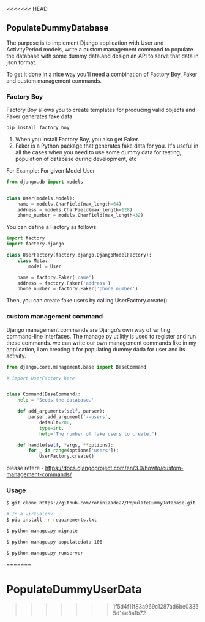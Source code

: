 <<<<<<< HEAD
## PopulateDummyDatabase
The purpose is to implement Django application with User and ActivityPeriod models, write
a custom management command to populate the database with some dummy data.and design an 
API to serve that data in json format.

To get it done in a nice way you'll need a combination of Factory Boy, Faker and custom management commands.

### Factory Boy
Factory Boy allows you to create templates for producing valid objects and Faker generates fake data
```bash
pip install factory_boy
```
1) When you install Factory Boy, you also get Faker.
2) Faker is a Python package that generates fake data for you.
It's useful in all the cases when you need to use some dummy data for testing,
population of database during development, etc

For Example:
For  given Model User
```python
from django.db import models


class User(models.Model):
    name = models.CharField(max_length=64)
    address = models.CharField(max_length=128)
    phone_number = models.CharField(max_length=32)
```
You can define a Factory as follows:

```python
import factory  
import factory.django

class UserFactory(factory.django.DjangoModelFactory):  
    class Meta:
        model = User

    name = factory.Faker('name')
    address = factory.Faker('address')
    phone_number = factory.Faker('phone_number')
```
Then, you can create fake users by calling UserFactory.create().

### custom management command 
Django management commands are Django’s own way of writing command-line interfaces.
The manage.py utilitiy is used to register and run these commands.
we can write our own management commands like in my application,
I am creating it for populating dummy dada for user and its activity.

```python
from django.core.management.base import BaseCommand

# import UserFactory here


class Command(BaseCommand):
    help = 'Seeds the database.'

    def add_arguments(self, parser):
        parser.add_argument('--users',
            default=200,
            type=int,
            help='The number of fake users to create.')

    def handle(self, *args, **options):
        for _ in range(options['users']):
            UserFactory.create()
```

please refere - https://docs.djangoproject.com/en/3.0/howto/custom-management-commands/

### Usage
```bash
$ git clone https://github.com/rohinizade27/PopulateDummyDatabase.git

# In a virtualenv
$ pip install -r requirements.txt

$ python manage.py migrate

$ python manage.py populatedata 100

$ python manage.py runserver
```
=======
# PopulateDummyUserData
>>>>>>> 1f5d4f11f83a969c1287ad6be03355d14e8a1b72
